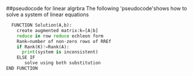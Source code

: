 ##pseudocode for linear algrbra
The following 'pseudocode'shows how to solve a system of linear equations
```python
  FUNCTION Solution(A,b):
    create augmented matrix:k=[A|b]
    reduce in row reduce echleon form
    Rank=number of non-zero rows of RREf
    if Rank(K)!=Rank(A):
      print(system is inconsistent)
    ELSE IF
       solve using both substitution
END FUNCTION

